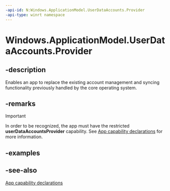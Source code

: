 ```yaml
---
-api-id: N:Windows.ApplicationModel.UserDataAccounts.Provider
-api-type: winrt namespace
---
```


# Windows.ApplicationModel.UserDataAccounts.Provider

## -description
Enables an app to replace the existing account management and syncing functionality previously handled by the core operating system.

## -remarks
> [!IMPORTANT]
> In order to be recognized, the app must have the restricted **userDataAccountsProvider** capability. See [App capability declarations](https://docs.microsoft.com/windows/uwp/packaging/app-capability-declarations) for more information.

## -examples

## -see-also
[App capability declarations](https://docs.microsoft.com/windows/uwp/packaging/app-capability-declarations)
